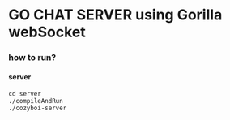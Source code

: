 # GO CHAT SERVER using Gorilla webSocket
### how to run?
#### server
~~~
cd server
./compileAndRun
./cozyboi-server
~~~

